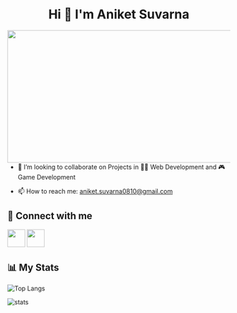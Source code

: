 <h1 align="center">Hi 👋 I'm Aniket Suvarna</h1>

<!-- **Aniket-Suvarna/Aniket-Suvarna** is a ✨ _special_ ✨ repository because its `README.md` (this file) appears on your GitHub profile.

Here are some ideas to get you started: -->

<img align="right" width="560" height="300" src="https://user-images.githubusercontent.com/87710609/217566086-49ee9890-0921-4b47-9781-85cd8177a821.jpg">
<br></br>


<!-- - 🔭 I’m currently working on ...
- 🌱 I’m currently learning ...
- 🤔 I’m looking for help with ...
- 💬 Ask me about ... -->


- 👯 I’m looking to collaborate on Projects in :man_technologist: Web Development and 🎮 Game Development

- 📫 How to reach me: aniket.suvarna0810@gmail.com
<!-- - 😄 Pronouns: ...
- ⚡ Fun fact: ... -->

## 🤝 Connect with me

<div>
  <a href="https://www.instagram.com/aniket_suvarna/"><img src="https://user-images.githubusercontent.com/87710609/217555106-ea4e89dd-22a4-49df-88a8-a9c66dbcb59b.png" width="40" height="40"></a>
  <a href="https://www.linkedin.com/in/aniket-suvarna-082556230/"><img src="https://user-images.githubusercontent.com/87710609/217554605-e7f59749-a928-4931-8df1-55c18929ce9d.png" width="40" height="40"></a>
</div>


## 📊 My Stats
![Top Langs](https://github-readme-stats.vercel.app/api/top-langs/?username=Aniket-Suvarna)

![stats](https://github-readme-stats.vercel.app/api?username=Aniket-Suvarna&theme=buefy&show_icons=true)


